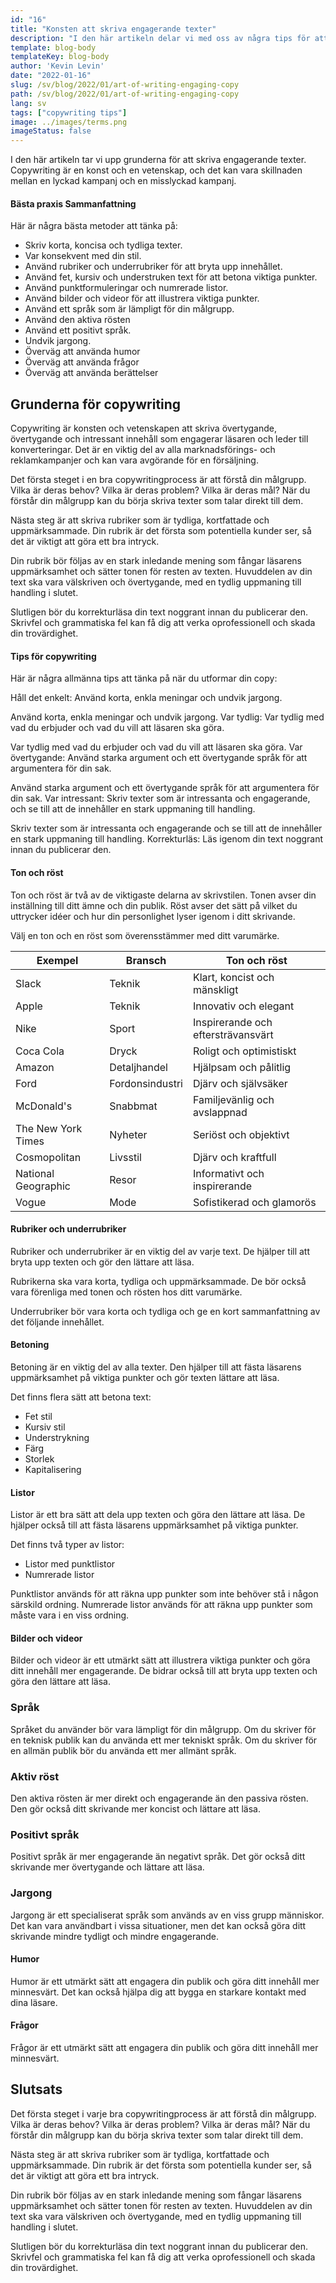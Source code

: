 ```yaml
---
id: "16"
title: "Konsten att skriva engagerande texter"
description: "I den här artikeln delar vi med oss av några tips för att skriva effektiva texter som engagerar din publik och ger resultat."
template: blog-body
templateKey: blog-body
author: 'Kevin Levin'
date: "2022-01-16"
slug: /sv/blog/2022/01/art-of-writing-engaging-copy
path: /sv/blog/2022/01/art-of-writing-engaging-copy
lang: sv
tags: ["copywriting tips"]
image: ../images/terms.png
imageStatus: false
---
```


I den här artikeln tar vi upp grunderna för att skriva engagerande texter. Copywriting är en konst och en vetenskap, och det kan vara skillnaden mellan en lyckad kampanj och en misslyckad kampanj.


#### Bästa praxis Sammanfattning

Här är några bästa metoder att tänka på:

- Skriv korta, koncisa och tydliga texter.
- Var konsekvent med din stil.
- Använd rubriker och underrubriker för att bryta upp innehållet.
- Använd fet, kursiv och understruken text för att betona viktiga punkter.
- Använd punktformuleringar och numrerade listor.
- Använd bilder och videor för att illustrera viktiga punkter.
- Använd ett språk som är lämpligt för din målgrupp.
- Använd den aktiva rösten
- Använd ett positivt språk.
- Undvik jargong.
- Överväg att använda humor
- Överväg att använda frågor
- Överväg att använda berättelser


## Grunderna för copywriting

Copywriting är konsten och vetenskapen att skriva övertygande, övertygande och intressant innehåll som engagerar läsaren och leder till konverteringar. Det är en viktig del av alla marknadsförings- och reklamkampanjer och kan vara avgörande för en försäljning.

Det första steget i en bra copywritingprocess är att förstå din målgrupp. Vilka är deras behov? Vilka är deras problem? Vilka är deras mål? När du förstår din målgrupp kan du börja skriva texter som talar direkt till dem.

Nästa steg är att skriva rubriker som är tydliga, kortfattade och uppmärksammade. Din rubrik är det första som potentiella kunder ser, så det är viktigt att göra ett bra intryck.

Din rubrik bör följas av en stark inledande mening som fångar läsarens uppmärksamhet och sätter tonen för resten av texten. Huvuddelen av din text ska vara välskriven och övertygande, med en tydlig uppmaning till handling i slutet.

Slutligen bör du korrekturläsa din text noggrant innan du publicerar den. Skrivfel och grammatiska fel kan få dig att verka oprofessionell och skada din trovärdighet.

#### Tips för copywriting

Här är några allmänna tips att tänka på när du utformar din copy:

Håll det enkelt: Använd korta, enkla meningar och undvik jargong.

Använd korta, enkla meningar och undvik jargong. Var tydlig: Var tydlig med vad du erbjuder och vad du vill att läsaren ska göra.

Var tydlig med vad du erbjuder och vad du vill att läsaren ska göra. Var övertygande: Använd starka argument och ett övertygande språk för att argumentera för din sak.

Använd starka argument och ett övertygande språk för att argumentera för din sak. Var intressant: Skriv texter som är intressanta och engagerande, och se till att de innehåller en stark uppmaning till handling.

Skriv texter som är intressanta och engagerande och se till att de innehåller en stark uppmaning till handling. Korrekturläs: Läs igenom din text noggrant innan du publicerar den.

#### Ton och röst

Ton och röst är två av de viktigaste delarna av skrivstilen. Tonen avser din inställning till ditt ämne och din publik. Röst avser det sätt på vilket du uttrycker idéer och hur din personlighet lyser igenom i ditt skrivande.

Välj en ton och en röst som överensstämmer med ditt varumärke.


| Exempel             | Bransch         | Ton och röst                       |
| ------------------- | --------------- | ---------------------------------- |
| Slack               | Teknik          | Klart, koncist och mänskligt       |
| Apple               | Teknik          | Innovativ och elegant              |
| Nike                | Sport           | Inspirerande och eftersträvansvärt |
| Coca Cola           | Dryck           | Roligt och optimistiskt            |
| Amazon              | Detaljhandel    | Hjälpsam och pålitlig              |
| Ford                | Fordonsindustri | Djärv och självsäker               |
| McDonald's          | Snabbmat        | Familjevänlig och avslappnad       |
| The New York Times  | Nyheter         | Seriöst och objektivt              |
| Cosmopolitan        | Livsstil        | Djärv och kraftfull                |
| National Geographic | Resor           | Informativt och inspirerande       |
| Vogue               | Mode            | Sofistikerad och glamorös          |


#### Rubriker och underrubriker

Rubriker och underrubriker är en viktig del av varje text. De hjälper till att bryta upp texten och gör den lättare att läsa.

Rubrikerna ska vara korta, tydliga och uppmärksammade. De bör också vara förenliga med tonen och rösten hos ditt varumärke.

Underrubriker bör vara korta och tydliga och ge en kort sammanfattning av det följande innehållet.

#### Betoning

Betoning är en viktig del av alla texter. Den hjälper till att fästa läsarens uppmärksamhet på viktiga punkter och gör texten lättare att läsa.

Det finns flera sätt att betona text:

- Fet stil
- Kursiv stil
- Understrykning
- Färg
- Storlek
- Kapitalisering

#### Listor

Listor är ett bra sätt att dela upp texten och göra den lättare att läsa. De hjälper också till att fästa läsarens uppmärksamhet på viktiga punkter.

Det finns två typer av listor:

- Listor med punktlistor
- Numrerade listor

Punktlistor används för att räkna upp punkter som inte behöver stå i någon särskild ordning. Numrerade listor används för att räkna upp punkter som måste vara i en viss ordning.
#### Bilder och videor

Bilder och videor är ett utmärkt sätt att illustrera viktiga punkter och göra ditt innehåll mer engagerande. De bidrar också till att bryta upp texten och göra den lättare att läsa.

### Språk

Språket du använder bör vara lämpligt för din målgrupp. Om du skriver för en teknisk publik kan du använda ett mer tekniskt språk. Om du skriver för en allmän publik bör du använda ett mer allmänt språk.

### Aktiv röst

Den aktiva rösten är mer direkt och engagerande än den passiva rösten. Den gör också ditt skrivande mer koncist och lättare att läsa.

### Positivt språk

Positivt språk är mer engagerande än negativt språk. Det gör också ditt skrivande mer övertygande och lättare att läsa.

### Jargong

Jargong är ett specialiserat språk som används av en viss grupp människor. Det kan vara användbart i vissa situationer, men det kan också göra ditt skrivande mindre tydligt och mindre engagerande.

#### Humor

Humor är ett utmärkt sätt att engagera din publik och göra ditt innehåll mer minnesvärt. Det kan också hjälpa dig att bygga en starkare kontakt med dina läsare.

#### Frågor

Frågor är ett utmärkt sätt att engagera din publik och göra ditt innehåll mer minnesvärt.
## Slutsats

Det första steget i varje bra copywritingprocess är att förstå din målgrupp. Vilka är deras behov? Vilka är deras problem? Vilka är deras mål? När du förstår din målgrupp kan du börja skriva texter som talar direkt till dem.

Nästa steg är att skriva rubriker som är tydliga, kortfattade och uppmärksammade. Din rubrik är det första som potentiella kunder ser, så det är viktigt att göra ett bra intryck.

Din rubrik bör följas av en stark inledande mening som fångar läsarens uppmärksamhet och sätter tonen för resten av texten. Huvuddelen av din text ska vara välskriven och övertygande, med en tydlig uppmaning till handling i slutet.

Slutligen bör du korrekturläsa din text noggrant innan du publicerar den. Skrivfel och grammatiska fel kan få dig att verka oprofessionell och skada din trovärdighet.